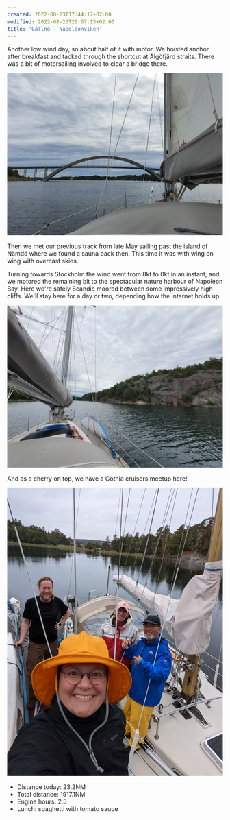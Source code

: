```yaml
---
created: 2022-08-23T17:44:17+02:00
modified: 2022-08-23T20:57:13+02:00
title: 'Gällnö - Napoleonviken'
---
```


Another low wind day, so about half of it with motor. We hoisted anchor after breakfast and tacked through the shortcut at Älgöfjärd straits. There was a bit of motorsailing involved to clear a bridge there.

![Image](../2022/f588c627c5c4e0ad864c515cc155be44.jpg) 

Then we met our previous track from late May sailing past the island of Nämdö where we found a sauna back then. This time it was with wing on wing with overcast skies.

Turning towards Stockholm the wind went from 8kt to 0kt in an instant, and we motored the remaining bit to the spectacular nature harbour of Napoleon Bay. Here we're safely Scandic moored between some impressively high cliffs. We'll stay here for a day or two, depending how the internet holds up.

![Image](../2022/09a260df1e5254daefdf0f1053738ec1.jpg) 

And as a cherry on top, we have a Gothia cruisers meetup here!

![Image](../2022/c964eb326f69c40186b06581b3580cb7.jpg) 

* Distance today: 23.2NM
* Total distance: 1917.1NM
* Engine hours: 2.5
* Lunch: spaghetti with tomato sauce
